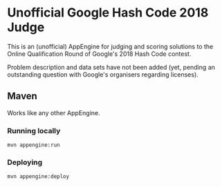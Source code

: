 Unofficial Google Hash Code 2018 Judge
======================================

This is an (unofficial) AppEngine for judging and scoring solutions to the
Online Qualification Round of Google's 2018 Hash Code contest. 

Problem description and data sets have not been added (yet, pending an
outstanding question with Google's organisers regarding licenses).


## Maven
Works like any other AppEngine.

### Running locally

    mvn appengine:run

### Deploying

    mvn appengine:deploy
